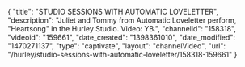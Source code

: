 {
    "title": "STUDIO SESSIONS WITH AUTOMATIC LOVELETTER",
    "description": "Juliet and Tommy from Automatic Loveletter perform, \"Heartsong\" in the Hurley Studio. Video: YB.",
    "channelid": "158318",
    "videoid": "159661",
    "date_created": "1398361010",
    "date_modified": "1470271137",
    "type": "captivate",
    "layout": "channelVideo",
    "url": "\/hurley\/studio-sessions-with-automatic-loveletter\/158318-159661"
}
